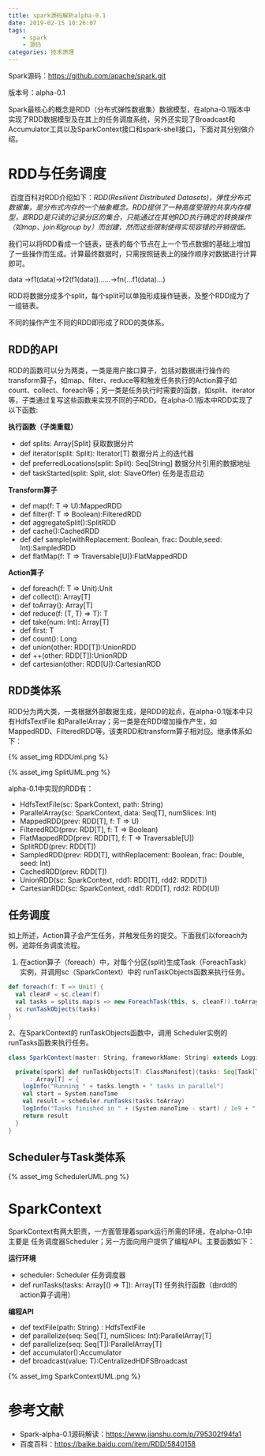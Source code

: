```yaml
---
title: spark源码解析alpha-0.1
date: 2019-02-15 10:26:07
tags: 
    - spark
    - 源码
categories: 技术原理
---
```




Spark源码：https://github.com/apache/spark.git 

版本号：alpha-0.1



Spark最核心的概念是RDD（分布式弹性数据集）数据模型，在alpha-0.1版本中实现了RDD数据模型及在其上的任务调度系统，另外还实现了Broadcast和Accumulator工具以及SparkContext接口和spark-shell接口，下面对其分别做介绍。

<!-- more -->

# RDD与任务调度

​	百度百科对RDD介绍如下：*RDD(Resilient Distributed Datasets)，弹性分布式数据集，是分布式内存的一个抽象概念。RDD提供了一种高度受限的共享内存模型，即RDD是只读的记录分区的集合，只能通过在其他RDD执行确定的转换操作（如map、join和group by）而创建，然而这些限制使得实现容错的开销很低。​*

​        我们可以将RDD看成一个链表，链表的每个节点在上一个节点数据的基础上增加了一些操作而生成。计算最终数据时，只需按照链表上的操作顺序对数据进行计算即可。

data ->f1(data)->f2(f1(data))......->fn(...f1(data)...)

RDD将数据分成多个split，每个split可以单独形成操作链表，及整个RDD成为了一组链表。

不同的操作产生不同的RDD即形成了RDD的类体系。

## RDD的API


RDD的函数可以分为两类，一类是用户接口算子，包括对数据进行操作的transform算子，如map、filter、reduce等和触发任务执行的Action算子如 count、collect、foreach等；另一类是任务执行时需要的函数，如split、iterator等，子类通过复写这些函数来实现不同的子RDD。在alpha-0.1版本中RDD实现了以下函数:


**执行函数（子类重载）**

- def splits: Array[Split]    获取数据分片
- def iterator(split: Split): Iterator[T]   数据分片上的迭代器
- def preferredLocations(split: Split): Seq[String]  数据分片引用的数据地址
- def taskStarted(split: Split, slot: SlaveOffer) 任务是否启动


**Transform算子**

* def map(f: T => U):MappedRDD
* def filter(f: T => Boolean):FilteredRDD
* def aggregateSplit():SplitRDD
* def cache():CachedRDD
* def def sample(withReplacement: Boolean, frac: Double,seed: Int):SampledRDD
* def flatMap(f: T => Traversable[U]):FlatMappedRDD


**Action算子**

* def foreach(f: T => Unit):Unit
* def collect(): Array[T]
* def toArray(): Array[T]
* def reduce(f: (T, T) => T): T
* def take(num: Int): Array[T]
* def first: T
* def count(): Long
* def union(other: RDD[T]):UnionRDD
* def ++(other: RDD[T]):UnionRDD
* def cartesian(other: RDD[U]):CartesianRDD



## RDD类体系



RDD分为两大类，一类根据外部数据生成，是RDD的起点，在alpha-0.1版本中只有HdfsTextFile 和ParallelArray；另一类是在RDD增加操作产生，如 MappedRDD、FilteredRDD等，该类RDD和transform算子相对应。继承体系如下：

{% asset_img  RDDUml.png %}

{% asset_img  SplitUML.png %}

alpha-0.1中实现的RDD有：

* HdfsTextFile(sc: SparkContext, path: String)
* ParallelArray(sc: SparkContext, data: Seq[T], numSlices: Int)
* MappedRDD(prev: RDD[T], f: T => U)
* FilteredRDD(prev: RDD[T], f: T => Boolean)
* FlatMappedRDD(prev: RDD[T], f: T => Traversable[U])
* SplitRDD(prev: RDD[T])
* SampledRDD(prev: RDD[T], withReplacement: Boolean, frac: Double, seed: Int)
* CachedRDD(prev: RDD[T])
* UnionRDD(sc: SparkContext, rdd1: RDD[T], rdd2: RDD[T])
* CartesianRDD(sc: SparkContext, rdd1: RDD[T], rdd2: RDD[U])



## 任务调度

如上所述，Action算子会产生任务，并触发任务的提交。下面我们以foreach为例，追踪任务调度流程。



1. 在action算子（foreach）中，对每个分区(split)生成Task（ForeachTask）实例，并调用sc（SparkContext）中的 runTaskObjects函数来执行任务。

```scala
def foreach(f: T => Unit) {
  val cleanF = sc.clean(f)
  val tasks = splits.map(s => new ForeachTask(this, s, cleanF)).toArray
  sc.runTaskObjects(tasks)
}
```

2、在SparkContext的 runTaskObjects函数中，调用 Scheduler实例的 runTasks函数来执行任务。

```scala
class SparkContext(master: String, frameworkName: String) extends Logging {

  private[spark] def runTaskObjects[T: ClassManifest](tasks: Seq[Task[T]])
      : Array[T] = {
    logInfo("Running " + tasks.length + " tasks in parallel")
    val start = System.nanoTime
    val result = scheduler.runTasks(tasks.toArray)
    logInfo("Tasks finished in " + (System.nanoTime - start) / 1e9 + " s")
    return result
  }
}
```



## Scheduler与Task类体系

{% asset_img  SchedulerUML.png %}

# SparkContext

SparkContext有两大职责，一方面管理着spark运行所需的环境，在alpha-0.1中主要是 任务调度器Scheduler；另一方面向用户提供了编程API。主要函数如下：

**运行环境**

* scheduler: Scheduler   任务调度器 
* def runTasks(tasks: Array[() => T]): Array[T]   任务执行函数（由rdd的action算子调用）

**编程API**

* def textFile(path: String) : HdfsTextFile
* def parallelize(seq: Seq[T], numSlices: Int):ParallelArray[T]
* def parallelize(seq: Seq[T]):ParallelArray[T]
* def accumulator():Accumulator   
* def broadcast(value: T):CentralizedHDFSBroadcast



{% asset_img  SparkContextUML.png %}



# 参考文献

* Spark-alpha-0.1源码解读：https://www.jianshu.com/p/795302f94fa1
* 百度百科：https://baike.baidu.com/item/RDD/5840158

